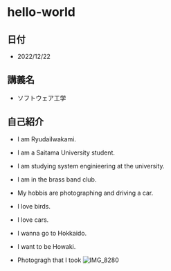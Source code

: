 
# hello-world

## 日付
- 2022/12/22

## 講義名
- ソフトウェア工学


## 自己紹介
- I am RyudaiIwakami.
- I am a Saitama University student.
- I am studying system enginieering at the university.
- I am in the brass band club.
- My hobbis are photographing and driving a car.
- I love birds.
- I love cars.
- I wanna go to Hokkaido.
- I want to be Howaki.


- Photogragh that I took
![IMG_8280](https://user-images.githubusercontent.com/103726264/209043137-2cf02da3-061d-4dfc-98ce-2ccc0ab64d5a.jpg)

